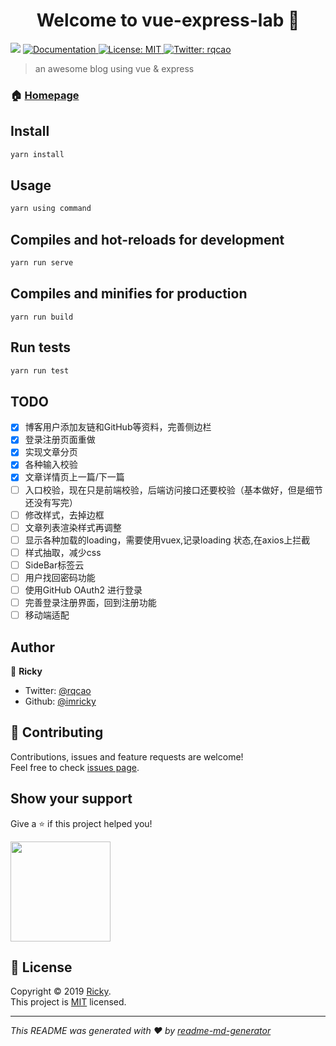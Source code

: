 <h1 align="center">Welcome to vue-express-lab 👋</h1>
<p>
  <img src="https://img.shields.io/badge/version-1.0.0-blue.svg?cacheSeconds=2592000" />
  <a href="http:/dc/rqcao.com">
    <img alt="Documentation" src="https://img.shields.io/badge/documentation-yes-brightgreen.svg" target="_blank" />
  </a>
  <a href="https://license.com">
    <img alt="License: MIT" src="https://img.shields.io/badge/License-MIT-yellow.svg" target="_blank" />
  </a>
  <a href="https://twitter.com/rqcao">
    <img alt="Twitter: rqcao" src="https://img.shields.io/twitter/follow/rqcao.svg?style=social" target="_blank" />
  </a>
</p>

> an awesome blog using vue &amp; express

### 🏠 [Homepage](https://rqcao.com)

## Install

```sh
yarn install
```

## Usage

```sh
yarn using command
```

## Compiles and hot-reloads for development

```sh
yarn run serve
```

## Compiles and minifies for production
```
yarn run build
```

## Run tests

```sh
yarn run test
```

## TODO
- [x] 博客用户添加友链和GitHub等资料，完善侧边栏
- [x] 登录注册页面重做
- [x] 实现文章分页
- [x] 各种输入校验
- [x] 文章详情页上一篇/下一篇
- [ ] 入口校验，现在只是前端校验，后端访问接口还要校验（基本做好，但是细节还没有写完）
- [ ] 修改样式，去掉边框
- [ ] 文章列表渲染样式再调整
- [ ] 显示各种加载的loading，需要使用vuex,记录loading 状态,在axios上拦截
- [ ] 样式抽取，减少css
- [ ] SideBar标签云
- [ ] 用户找回密码功能
- [ ] 使用GitHub OAuth2 进行登录
- [ ] 完善登录注册界面，回到注册功能
- [ ] 移动端适配

## Author

👤 **Ricky**

* Twitter: [@rqcao](https://twitter.com/rqcao)
* Github: [@imricky](https://github.com/imricky)

## 🤝 Contributing

Contributions, issues and feature requests are welcome!<br />Feel free to check [issues page](https://issues.com).

## Show your support

Give a ⭐️ if this project helped you!

<a href="https://www.patreon.com/rqcao">
  <img src="https://c5.patreon.com/external/logo/become_a_patron_button@2x.png" width="160">
</a>

## 📝 License

Copyright © 2019 [Ricky](https://github.com/imricky).<br />
This project is [MIT](https://license.com) licensed.

***
_This README was generated with ❤️ by [readme-md-generator](https://github.com/kefranabg/readme-md-generator)_
